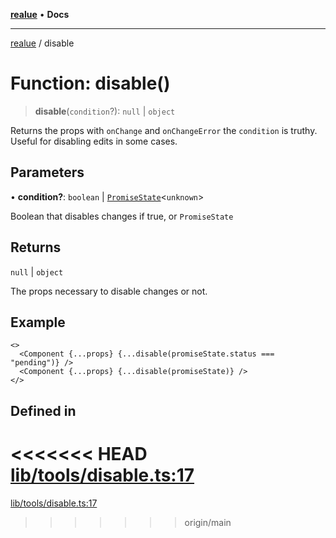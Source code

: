 [**realue**](../README.md) • **Docs**

***

[realue](../README.md) / disable

# Function: disable()

> **disable**(`condition`?): `null` \| `object`

Returns the props with `onChange` and `onChangeError` the `condition` is truthy. Useful for disabling edits in some cases.

## Parameters

• **condition?**: `boolean` \| [`PromiseState`](../type-aliases/PromiseState.md)\<`unknown`\>

Boolean that disables changes if true, or `PromiseState`

## Returns

`null` \| `object`

The props necessary to disable changes or not.

## Example

```tsx
<>
  <Component {...props} {...disable(promiseState.status === "pending")} />
  <Component {...props} {...disable(promiseState)} />
</>
```

## Defined in

<<<<<<< HEAD
[lib/tools/disable.ts:17](https://github.com/nevoland/realue/blob/cbce77129663d64110c6eeb5270a3b7841e0b453/lib/tools/disable.ts#L17)
=======
[lib/tools/disable.ts:17](https://github.com/nevoland/realue/blob/90be82ca388547f529d338e720e90d4eeb8b3263/lib/tools/disable.ts#L17)
>>>>>>> origin/main
